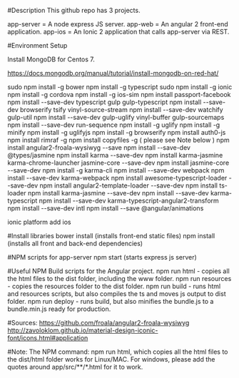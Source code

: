 #Description
This github repo has 3 projects.

app-server = A node express JS server.
app-web    = An angular 2 front-end application.
app-ios    = An Ionic 2 application that calls app-server via REST.

#Environment Setup

Install MongoDB for Centos 7.

https://docs.mongodb.org/manual/tutorial/install-mongodb-on-red-hat/

sudo npm install -g bower
npm install -g typescript
sudo npm install -g ionic
npm install -g cordova
npm install -g ios-sim
npm install passport-facebook
npm install --save-dev typescript gulp gulp-typescript
npm install --save-dev browserify tsify vinyl-source-stream
npm install --save-dev watchify gulp-util
npm install --save-dev gulp-uglify vinyl-buffer gulp-sourcemaps
npm install --save-dev run-sequence
npm install -g uglify
npm install -g minify
npm install -g uglifyjs
npm install -g browserify
npm install auth0-js
npm install rimraf -g
npm install copyfiles -g ( please see Note below )
npm install angular2-froala-wysiwyg --save
npm install --save-dev @types/jasmine
npm install karma --save-dev
npm install karma-jasmine karma-chrome-launcher jasmine-core --save-dev
npm install jasmine-core --save-dev
npm install -g karma-cli
npm install --save-dev webpack
npm install --save-dev karma-webpack
npm install awesome-typescript-loader --save-dev
npm install angular2-template-loader --save-dev
npm install ts-loader
npm install karma-jasmine --save-dev
npm install --save-dev karma-typescript
npm install --save-dev karma-typescript-angular2-transform
npm install --save-dev intl
npm install --save @angular/animations

ionic platform add ios

#Install libraries
bower install (installs front-end static files)
npm install (installs all front and back-end dependencies)

#NPM scripts for app-server
npm start (starts express js server)

#Useful NPM Build scripts for the Angular project.
npm run html      - copies all the html files to the dist folder, including the www folder.
npm run resources - copies the resources folder to the dist folder.
npm run build     - runs html and resources scripts, but also compiles the ts and moves js output to dist folder.
npm run deploy    - runs build, but also minifies the bundle.js to a bundle.min.js ready for production.

#Sources:
https://github.com/froala/angular2-froala-wysiwyg
http://zavoloklom.github.io/material-design-iconic-font/icons.html#application

#Note:
The NPM command:  npm run html, which copies all the html files to the dist/html folder works for Linux/MAC.  For windows, please add the quotes
around app/src/**/*.html for it to work.  
